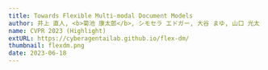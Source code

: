 ```yaml
---
title: Towards Flexible Multi-modal Document Models
author: 井上 直人, <b>菊池 康太郎</b>, シモセラ エドガー, 大谷 まゆ, 山口 光太
name: CVPR 2023 (Highlight)
extURL: https://cyberagentailab.github.io/flex-dm/
thumbnail: flexdm.png
date: 2023-06-18
---
```

